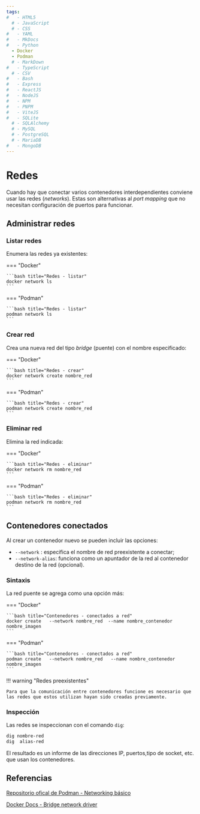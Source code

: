 ```yaml
---
tags:
#   - HTML5
  # - JavaScript
  # - CSS
#   - YAML
#   - MkDocs
#   - Python
  - Docker
  - Podman
  # - MarkDown
#   - TypeScript
  # - CSV
#   - Bash
#   - Express
#   - ReactJS
#   - NodeJS
#   - NPM
#   - PNPM
#   - ViteJS
#   - SQLite
  # - SQLAlchemy
  # - MySQL
  # - PostgreSQL
  # - MariaDB
#   - MongoDB
---
```



# Redes 
<!-- 
Es posible interconectar los contenedores mediante redes puente (*bridge*) creadas en Docker. -->

<!-- Los contenedores se interconectan mediante redes puente (*bridge)*. -->


Cuando hay que conectar varios contenedores interdependientes conviene usar las redes (*networks*). 
Estas son alternativas al *port mapping*
que no necesitan configuración de puertos para funcionar.


## Administrar redes

### Listar redes

Enumera las redes ya existentes:

=== "Docker"

    ```bash title="Redes - listar"
    docker network ls
    ```
=== "Podman" 

    ```bash title="Redes - listar"
    podman network ls
    ```

### Crear red

Crea una nueva red del tipo *bridge* (puente) con el nombre especificado:

=== "Docker"

    ```bash title="Redes - crear"
    docker network create nombre_red
    ```

=== "Podman" 

    ```bash title="Redes - crear"
    podman network create nombre_red
    ```

### Eliminar red

Elimina la red indicada:

=== "Docker"

    ```bash title="Redes - eliminar"
    docker network rm nombre_red
    ```

=== "Podman" 

    ```bash title="Redes - eliminar"
    podman network rm nombre_red
    ```

## Contenedores conectados
<!-- 
Crea un contenedor que incluya conexión a la red *bridge* indicada. 
La red puente se indica como una opción más:
 -->


Al crear un contenedor nuevo se pueden incluir las opciones:

- `--network` :   especifica el nombre de red preexistente a conectar;
- `--network-alias`: funciona como un apuntador de la red al contenedor destino de la red (opcional).


### Sintaxis

La red puente se agrega como una opción más:

=== "Docker"

    ```bash title="Contenedores - conectados a red"
    docker create   --network nombre_red  --name nombre_contenedor  nombre_imagen
    ```

=== "Podman" 

    ```bash title="Contenedores - conectados a red"
    podman create   --network nombre_red   --name nombre_contenedor  nombre_imagen
    ```

!!! warning "Redes preexistentes"

    Para que la comunicación entre contenedores funcione es necesario que las redes que estos utilizan hayan sido creadas previamente.


### Inspección

Las redes se inspeccionan con el comando `dig`:

```bash title="Inspección de redes"
dig nombre-red
dig  alias-red
```

El resultado es un informe de las direcciones IP, puertos,tipo de socket, etc. que usan los contenedores.




## Referencias


[Repositorio ofical de Podman - Networking básico](https://github.com/containers/podman/blob/main/docs/tutorials/basic_networking.md)


[Docker Docs - Bridge network driver](https://docs.docker.com/engine/network/drivers/bridge/)